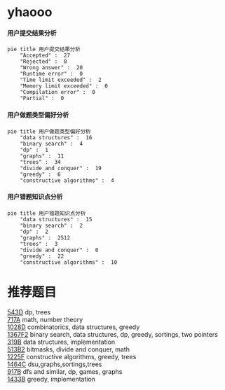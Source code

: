 # yhaooo

<!-- tabs:start -->



#### **用户提交结果分析**

```mermaid
pie title 用户提交结果分析
    "Accepted" :  27
    "Rejected" :  0
    "Wrong answer" :  20
    "Runtime error" :  0
    "Time limit exceeded" :  2
    "Memory limit exceeded" :  0
    "Compilation error" :  0
    "Partial" :  0
```

#### **用户做题类型偏好分析**

```mermaid
pie title 用户做题类型偏好分析
    "data structures" :  16
    "binary search" :  4
    "dp" :  1
    "graphs" :  11
    "trees" :  34
    "divide and conquer" :  19
    "greedy" :  6
    "constructive algorithms" :  4
```
#### **用户错题知识点分析**

```mermaid
pie title 用户错题知识点分析
    "data structures" :  15
    "binary search" :  2
    "dp" :  2
    "graphs" :  2512
    "trees" :  3
    "divide and conquer" :  0
    "greedy" :  22
    "constructive algorithms" :  10
```



<!-- tabs:end -->
# 推荐题目
[543D](https://codeforces.com/contest/543/problem/D)		dp,
                        trees		  
[717A](https://codeforces.com/contest/717/problem/A)		math,
                        number theory		  
[1028D](https://codeforces.com/contest/1028/problem/D)		combinatorics,
                        data structures,
                        greedy		  
[1367F2](https://codeforces.com/contest/1367F/problem/2)		binary search,
                        data structures,
                        dp,
                        greedy,
                        sortings,
                        two pointers		  
[319B](https://codeforces.com/contest/319/problem/B)		data structures,
                        implementation		  
[513B2](https://codeforces.com/contest/513B/problem/2)		bitmasks,
                        divide and conquer,
                        math		  
[1225F](https://codeforces.com/contest/1225/problem/F)		constructive algorithms,
                        greedy,
                        trees		  
[1464C](https://codeforces.com/contest/1464/problem/C)		dsu,graphs,sortings,trees		  
[917B](https://codeforces.com/contest/917/problem/B)		dfs and similar,
                        dp,
                        games,
                        graphs		  
[1433B](https://codeforces.com/contest/1433/problem/B)		greedy,
                        implementation		  

